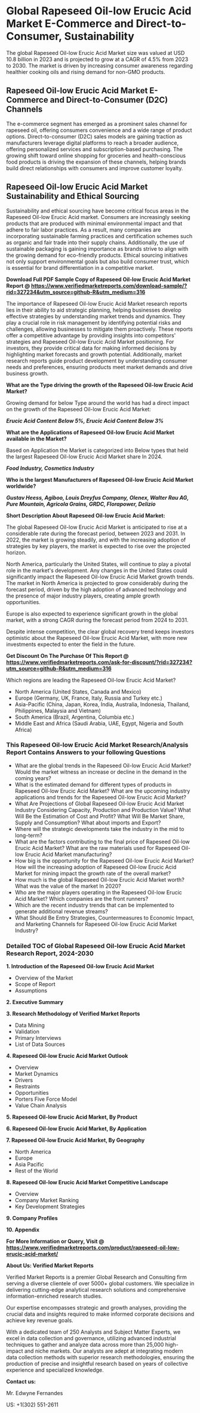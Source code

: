 <h1>Global Rapeseed Oil-low Erucic Acid Market E-Commerce and Direct-to-Consumer, Sustainability</h1><p class=""><p>The global Rapeseed Oil-low Erucic Acid Market size was valued at USD 10.8 billion in 2023 and is projected to grow at a CAGR of 4.5% from 2023 to 2030. The market is driven by increasing consumer awareness regarding healthier cooking oils and rising demand for non-GMO products.</p><h2>Rapeseed Oil-low Erucic Acid Market E-Commerce and Direct-to-Consumer (D2C) Channels</h2><p>The e-commerce segment has emerged as a prominent sales channel for rapeseed oil, offering consumers convenience and a wide range of product options. Direct-to-consumer (D2C) sales models are gaining traction as manufacturers leverage digital platforms to reach a broader audience, offering personalized services and subscription-based purchasing. The growing shift toward online shopping for groceries and health-conscious food products is driving the expansion of these channels, helping brands build direct relationships with consumers and improve customer loyalty.</p><h2>Rapeseed Oil-low Erucic Acid Market Sustainability and Ethical Sourcing</h2><p>Sustainability and ethical sourcing have become critical focus areas in the Rapeseed Oil-low Erucic Acid market. Consumers are increasingly seeking products that are produced with minimal environmental impact and that adhere to fair labor practices. As a result, many companies are incorporating sustainable farming practices and certification schemes such as organic and fair trade into their supply chains. Additionally, the use of sustainable packaging is gaining importance as brands strive to align with the growing demand for eco-friendly products. Ethical sourcing initiatives not only support environmental goals but also build consumer trust, which is essential for brand differentiation in a competitive market.</p></p><p class=""><strong>Download Full PDF Sample Copy of Rapeseed Oil-low Erucic Acid Market Report @ <a href="https://www.verifiedmarketreports.com/download-sample/?rid=327234&utm_source=github-R&utm_medium=316" target="_blank">https://www.verifiedmarketreports.com/download-sample/?rid=327234&utm_source=github-R&utm_medium=316</a></strong></p><p>The importance of&nbsp;Rapeseed Oil-low Erucic Acid Market research reports lies in their ability to aid strategic planning, helping businesses develop effective strategies by understanding market trends and dynamics. They play a crucial role in risk management by identifying potential risks and challenges, allowing businesses to mitigate them proactively. These reports offer a competitive advantage by providing insights into competitors' strategies and Rapeseed Oil-low Erucic Acid Market positioning. For investors, they provide critical data for making informed decisions by highlighting market forecasts and growth potential. Additionally, market research reports guide product development by understanding consumer needs and preferences, ensuring products meet market demands and drive business growth.</p><p><strong>What are the&nbsp;Type driving the growth of the Rapeseed Oil-low Erucic Acid Market?</strong></p><p id="" class="">Growing demand for below Type around the world has had a direct impact on the growth of the Rapeseed Oil-low Erucic Acid Market:</p><p class=""><em><strong>Erucic Acid Content Below 5%, Erucic Acid Content Below 3%</strong></em></p><p class=""><strong>What are the&nbsp;Applications&nbsp;of Rapeseed Oil-low Erucic Acid Market available in the Market?</strong></p><p id="" class="">Based on Application the Market is categorized into Below types that held the largest Rapeseed Oil-low Erucic Acid Market share In 2024.</p><p class=""><em><strong>Food Industry, Cosmetics Industry</strong></em></p><p class=""><strong>Who is the largest Manufacturers of Rapeseed Oil-low Erucic Acid Market worldwide?</strong></p><p><em><strong>Gustav Heess, Agiboo, Louis Dreyfus Company, Olenex, Walter Rau AG, Pure Mountain, Agricola Grains, GRDC, Florapower, Delizio</strong></em></p><p id="" class=""><strong>Short Description About Rapeseed Oil-low Erucic Acid Market:</strong></p><p>The global Rapeseed Oil-low Erucic Acid Market is anticipated to rise at a considerable rate during the forecast period, between 2023 and 2031. In 2022, the market is growing steadily, and with the increasing adoption of strategies by key players, the market is expected to rise over the projected horizon.</p><p>North America, particularly the United States, will continue to play a pivotal role in the market's development. Any changes in the United States could significantly impact the Rapeseed Oil-low Erucic Acid Market growth trends. The market in North America is projected to grow considerably during the forecast period, driven by the high adoption of advanced technology and the presence of major industry players, creating ample growth opportunities.</p><p>Europe is also expected to experience significant growth in the global market, with a strong CAGR during the forecast period from 2024 to 2031.</p><p>Despite intense competition, the clear global recovery trend keeps investors optimistic about the Rapeseed Oil-low Erucic Acid Market, with more new investments expected to enter the field in the future.</p><p id="" class=""><strong>Get Discount On The Purchase Of This Report @ <a href="https://www.verifiedmarketreports.com/ask-for-discount/?rid=327234?utm_source=github-R&utm_medium=316" target="_blank">https://www.verifiedmarketreports.com/ask-for-discount/?rid=327234?utm_source=github-R&utm_medium=316</a></strong></p><p class="">Which regions are leading the Rapeseed Oil-low Erucic Acid Market?</p><ul><li>North America (United States, Canada and Mexico)</li><li>Europe (Germany, UK, France, Italy, Russia and Turkey etc.)</li><li>Asia-Pacific (China, Japan, Korea, India, Australia, Indonesia, Thailand, Philippines, Malaysia and Vietnam)</li><li>South America (Brazil, Argentina, Columbia etc.)</li><li>Middle East and Africa (Saudi Arabia, UAE, Egypt, Nigeria and South Africa)</li></ul><h3 id="" class="">This Rapeseed Oil-low Erucic Acid Market Research/Analysis Report Contains Answers to your following Questions</h3><ul><li>What are the global trends in the Rapeseed Oil-low Erucic Acid Market? Would the market witness an increase or decline in the demand in the coming years?</li><li>What is the estimated demand for different types of products in Rapeseed Oil-low Erucic Acid Market? What are the upcoming industry applications and trends for the Rapeseed Oil-low Erucic Acid Market?</li><li>What Are Projections of Global Rapeseed Oil-low Erucic Acid Market Industry Considering Capacity, Production and Production Value? What Will Be the Estimation of Cost and Profit? What Will Be Market Share, Supply and Consumption? What about imports and Export?</li><li>Where will the strategic developments take the industry in the mid to long-term?</li><li>What are the factors contributing to the final price of Rapeseed Oil-low Erucic Acid Market? What are the raw materials used for Rapeseed Oil-low Erucic Acid Market manufacturing?</li><li>How big is the opportunity for the Rapeseed Oil-low Erucic Acid Market? How will the increasing adoption of Rapeseed Oil-low Erucic Acid Market for mining impact the growth rate of the overall market?</li><li>How much is the global Rapeseed Oil-low Erucic Acid Market worth? What was the value of the market In 2020?</li><li>Who are the major players operating in the Rapeseed Oil-low Erucic Acid Market? Which companies are the front runners?</li><li>Which are the recent industry trends that can be implemented to generate additional revenue streams?</li><li>What Should Be Entry Strategies, Countermeasures to Economic Impact, and Marketing Channels for Rapeseed Oil-low Erucic Acid Market Industry?</li></ul><h3 id="" class="">Detailed TOC of Global Rapeseed Oil-low Erucic Acid Market Research Report, 2024-2030</h3><p id="" class=""><strong>1. Introduction of the Rapeseed Oil-low Erucic Acid Market</strong></p><ul><li>Overview of the Market</li><li>Scope of Report</li><li>Assumptions</li></ul><p id="" class=""><strong>2. Executive Summary</strong></p><p id="" class=""><strong>3. Research Methodology of Verified Market Reports</strong></p><ul><li>Data Mining</li><li>Validation</li><li>Primary Interviews</li><li>List of Data Sources</li></ul><p id="" class=""><strong>4. Rapeseed Oil-low Erucic Acid Market Outlook</strong></p><ul><li>Overview</li><li>Market Dynamics</li><li>Drivers</li><li>Restraints</li><li>Opportunities</li><li>Porters Five Force Model</li><li>Value Chain Analysis</li></ul><p id="" class=""><strong>5. Rapeseed Oil-low Erucic Acid Market, By Product</strong></p><p id="" class=""><strong>6. Rapeseed Oil-low Erucic Acid Market, By Application</strong></p><p id="" class=""><strong>7. Rapeseed Oil-low Erucic Acid Market, By Geography</strong></p><ul><li>North America</li><li>Europe</li><li>Asia Pacific</li><li>Rest of the World</li></ul><p id="" class=""><strong>8. Rapeseed Oil-low Erucic Acid Market Competitive Landscape</strong></p><ul><li>Overview</li><li>Company Market Ranking</li><li>Key Development Strategies</li></ul><p id="" class=""><strong>9. Company Profiles</strong></p><p id="" class=""><strong>10. Appendix</strong></p><p id="" class=""><strong>For More Information or Query, Visit @ <a href="https://www.verifiedmarketreports.com/product/rapeseed-oil-low-erucic-acid-market/" target="_blank">https://www.verifiedmarketreports.com/product/rapeseed-oil-low-erucic-acid-market/</a></strong></p><p id="" class=""><strong>About Us: Verified Market Reports</strong></p><p id="" class="">Verified Market Reports is a premier Global Research and Consulting firm serving a diverse clientele of over 5000+ global customers. We specialize in delivering cutting-edge analytical research solutions and comprehensive information-enriched research studies.</p><p id="" class="">Our expertise encompasses strategic and growth analyses, providing the crucial data and insights required to make informed corporate decisions and achieve key revenue goals.</p><p id="" class="">With a dedicated team of 250 Analysts and Subject Matter Experts, we excel in data collection and governance, utilizing advanced industrial techniques to gather and analyze data across more than 25,000 high-impact and niche markets. Our analysts are adept at integrating modern data collection methods with superior research methodologies, ensuring the production of precise and insightful research based on years of collective experience and specialized knowledge.</p><p id="" class=""><strong>Contact us:</strong></p><p id="" class="">Mr. Edwyne Fernandes</p><p id="" class="">US: +1(302) 551-2611</p>